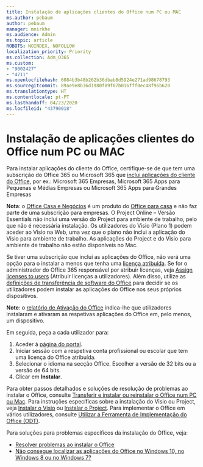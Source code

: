 ```yaml
---
title: Instalação de aplicações clientes do Office num PC ou MAC
ms.author: pebaum
author: pebaum
manager: mnirkhe
ms.audience: Admin
ms.topic: article
ROBOTS: NOINDEX, NOFOLLOW
localization_priority: Priority
ms.collection: Adm_O365
ms.custom:
- "9002427"
- "4711"
ms.openlocfilehash: 6084b3b48b262b36dbab8d5924e271ad98678793
ms.sourcegitcommit: 89ae9e8b36d1980f89f07b016fff0ec48f96b620
ms.translationtype: HT
ms.contentlocale: pt-PT
ms.lasthandoff: 04/23/2020
ms.locfileid: "43790018"
---
```

# <a name="installing-office-client-apps-on-a-pc-or-mac"></a>Instalação de aplicações clientes do Office num PC ou MAC

Para instalar aplicações do cliente do Office, certifique-se de que tem uma subscrição do Office 365 ou Microsoft 365 que [inclui aplicações do cliente do Office](https://support.office.com/article/office-for-home-and-office-for-business-plans-28cbc8cf-1332-4f04-9123-9b660abb629e), por ex.: Microsoft 365 Empresas, Microsoft 365 Apps para Pequenas e Médias Empresas ou Microsoft 365 Apps para Grandes Empresas

**Nota**: o [Office Casa e Negócios](https://products.office.com/home-and-business) é um produto do [Office para casa](https://support.office.com/article/28cbc8cf-1332-4f04-9123-9b660abb629e?wt.mc_id=Alchemy_ClientDIA) e não faz parte de uma subscrição para empresas. O Project Online – Versão Essentials não inclui uma versão do Project para ambiente de trabalho, pelo que não é necessária instalação. Os utilizadores do Visio (Plano 1) podem aceder ao Visio na Web, uma vez que o plano não inclui a aplicação do Visio para ambiente de trabalho. As aplicações do Project e do Visio para ambiente de trabalho não estão disponíveis no Mac.

Se tiver uma subscrição que inclui as aplicações do Office, não verá uma opção para o instalar a menos que tenha uma [licença atribuída](https://support.office.com/article/what-office-365-business-product-or-license-do-i-have-f8ab5e25-bf3f-4a47-b264-174b1ee925fd?wt.mc_id=scl_installoffice_home). Se for o administrador do Office 365 responsável por atribuir licenças, veja [Assign licenses to users](https://support.office.com/article/assign-licenses-to-users-in-office-365-for-business-997596b5-4173-4627-b915-36abac6786dc?wt.mc_id=scl_installoffice_home) (Atribuir licenças a utilizadores). Além disso, utilize as [definições de transferência de software do Office‎](https://docs.microsoft.com/DeployOffice/manage-software-download-settings-office-365) para decidir se os utilizadores podem instalar as aplicações do ‎Office‎ nos seus próprios dispositivos.

**Note**: o [relatório de Ativação do Office](https://docs.microsoft.com/microsoft-365/admin/activity-reports/microsoft-office-activations?view=o365-worldwide) indica-lhe que utilizadores instalaram e ativaram as respetivas aplicações do Office em, pelo menos, um dispositivo.

Em seguida, peça a cada utilizador para:

1. Aceder à [página do portal](https://portal.office.com/OLS/MySoftware.aspx).
2. Iniciar sessão com a respetiva conta profissional ou escolar que tem uma licença do Office atribuída. 
3. Selecionar o idioma na secção Office. Escolher a versão de 32 bits ou a versão de 64 bits.
4. Clicar em **Instalar**.

Para obter passos detalhados e soluções de resolução de problemas ao instalar o Office, consulte [Transferir e instalar ou reinstalar o Office num PC ou Mac](https://support.office.com/article/4414eaaf-0478-48be-9c42-23adc4716658?wt.mc_id=Alchemy_ClientDIA). Para instruções específicas sobre a instalação do Visio ou Project, veja [Instalar o Visio](https://support.office.com/article/f98f21e3-aa02-4827-9167-ddab5b025710) ou [Instalar o Project](https://support.office.com/article/7059249b-d9fe-4d61-ab96-5c5bf435f281). Para implementar o Office em vários utilizadores, consulte [Utilizar a Ferramenta de Implementação do Office (ODT)](https://docs.microsoft.com/alchemyinsights/using-the-office-deployment-tool).

Para soluções para problemas específicos da instalação do Office, veja:
- [Resolver problemas ao instalar o Office](https://support.office.com/article/35ff2def-e0b2-4dac-9784-4cf212c1f6c2#BKMK_ErrorMessages)
- [Não consegue localizar as aplicações do Office no Windows 10, no Windows 8 ou no Windows 7?](https://support.office.com/article/can-t-find-office-applications-in-windows-10-windows-8-or-windows-7-907ce545-6ae8-459b-8d9d-de6764a635d6)
